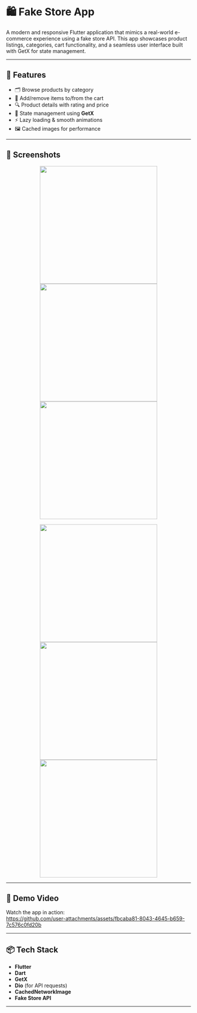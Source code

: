 # 🛍️ Fake Store App

A modern and responsive Flutter application that mimics a real-world e-commerce experience using a fake store API. This app showcases product listings, categories, cart functionality, and a seamless user interface built with GetX for state management.

---

## 🚀 Features

- 🗂️ Browse products by category  
- 🛒 Add/remove items to/from the cart  
- 🔍 Product details with rating and price  
- 🧠 State management using **GetX**  
- ⚡ Lazy loading & smooth animations  
- 🖼️ Cached images for performance

---

## 📸 Screenshots


<p align="center">
  <img src="https://github.com/user-attachments/assets/02406a7a-27a6-4b4a-82d1-bd510b8a9d52" width="320"  />
  <img src="https://github.com/user-attachments/assets/bc2382f3-f571-49a9-a545-f4879d8495d7" width="320" />
   <img src="https://github.com/user-attachments/assets/3952ce93-b26d-4fd0-8085-822758658e2d" width="320" />
</p>
<p align="center">
  <img src="https://github.com/user-attachments/assets/e92d18bf-f9ec-48a1-8d54-32b57e0c9ecf" width="320"  />
  <img src="https://github.com/user-attachments/assets/1f41900f-c9ea-4d30-9b5e-ee785c99ae9e" width="320" />
  <img src="https://github.com/user-attachments/assets/dfac23d0-8af9-4cd3-8cf4-9f09b1ff4abb" width="320" />
</p>

---

## 🎥 Demo Video

Watch the app in action:  
https://github.com/user-attachments/assets/fbcaba81-8043-4645-b659-7c576c0fd20b

---

## 📦 Tech Stack

- **Flutter**
- **Dart**
- **GetX**
- **Dio** (for API requests)
- **CachedNetworkImage**
- **Fake Store API**

---



